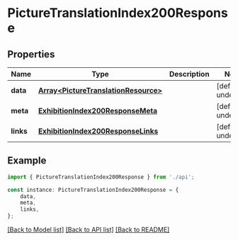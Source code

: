 # PictureTranslationIndex200Response


## Properties

Name | Type | Description | Notes
------------ | ------------- | ------------- | -------------
**data** | [**Array&lt;PictureTranslationResource&gt;**](PictureTranslationResource.md) |  | [default to undefined]
**meta** | [**ExhibitionIndex200ResponseMeta**](ExhibitionIndex200ResponseMeta.md) |  | [default to undefined]
**links** | [**ExhibitionIndex200ResponseLinks**](ExhibitionIndex200ResponseLinks.md) |  | [default to undefined]

## Example

```typescript
import { PictureTranslationIndex200Response } from './api';

const instance: PictureTranslationIndex200Response = {
    data,
    meta,
    links,
};
```

[[Back to Model list]](../README.md#documentation-for-models) [[Back to API list]](../README.md#documentation-for-api-endpoints) [[Back to README]](../README.md)
